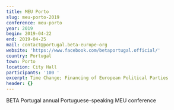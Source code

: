 ```yaml
---
title: MEU Porto
slug: meu-porto-2019
conference: meu-porto
year: 2019
begin: 2019-04-22
end: 2019-04-25
mail: contact@portugal.beta-europe-org
website: 'https://www.facebook.com/betaportugal.official/'
country: Portugal
town: Porto
location: City Hall
participants: '100 '
excerpt: Time Change; Financing of European Political Parties
header: {}
---
```

BETA Portugal annual Portuguese-speaking MEU conference

